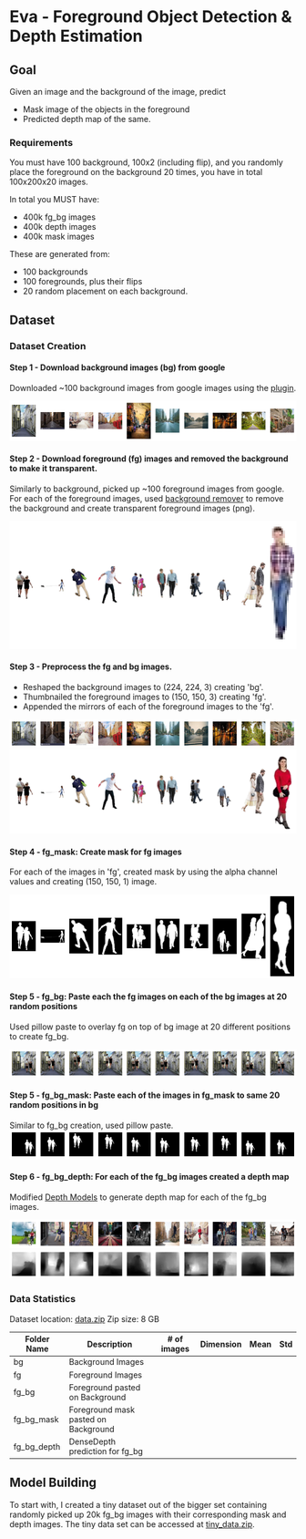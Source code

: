 # Eva - Foreground Object Detection & Depth Estimation

## Goal

Given an image and the background of the image, predict 

* Mask image of the objects in the foreground 
* Predicted depth map of the same.

### Requirements

You must have 100 background, 100x2 (including flip), and you randomly place the foreground on the background 20 times, you have in total 100x200x20 images. 

In total you MUST have:

* 400k fg_bg images
* 400k depth images
* 400k mask images

These are generated from:
* 100 backgrounds
* 100 foregrounds, plus their flips
* 20 random placement on each background.

## Dataset

### Dataset Creation

#### Step 1 - Download background images (bg) from google 
Downloaded ~100 background images from google images using the [plugin](https://chrome.google.com/webstore/detail/fatkun-batch-download-ima/nnjjahlikiabnchcpehcpkdeckfgnohf?hl=en). 

![background-sample](https://github.com/raguram/eva/blob/master/S15/ReadMeImages/bg.png)

#### Step 2 - Download foreground (fg) images and removed the background to make it transparent. 
Similarly to background, picked up ~100 foreground images from google. For each of the foreground images, used [background remover](https://www.remove.bg/) to remove the background and create transparent foreground images (png). 

![foreground-sample](https://github.com/raguram/eva/blob/master/S15/ReadMeImages/fg.png)

#### Step 3 - Preprocess the fg and bg images. 
* Reshaped the background images to (224, 224, 3) creating 'bg'.
* Thumbnailed the foreground images to (150, 150, 3) creating 'fg'.
* Appended the mirrors of each of the foreground images to the 'fg'. 

![background-processed](https://github.com/raguram/eva/blob/master/S15/ReadMeImages/bg_processed.png)
![foreground-processed](https://github.com/raguram/eva/blob/master/S15/ReadMeImages/fg_processed.png)

#### Step 4 - fg_mask: Create mask for fg images 
For each of the images in 'fg', created mask by using the alpha channel values and creating (150, 150, 1) image.

![foreground-mask](https://github.com/raguram/eva/blob/master/S15/ReadMeImages/fg_mask.png)

#### Step 5 - fg_bg: Paste each the fg images on each of the bg images at 20 random positions 
Used pillow paste to overlay fg on top of bg image at 20 different positions to create fg_bg. 

![fg-bg](https://github.com/raguram/eva/blob/master/S15/ReadMeImages/bg_fg.png)

#### Step 5 - fg_bg_mask: Paste each of the images in fg_mask to same 20 random positions in bg
Similar to fg_bg creation, used pillow paste. 
![fg-bg-mask](https://github.com/raguram/eva/blob/master/S15/ReadMeImages/bg_fg_mask.png)

#### Step 6 - fg_bg_depth: For each of the fg_bg images created a depth map
Modified [Depth Models](https://github.com/ialhashim/DenseDepth/blob/master/DenseDepth.ipynb) to generate depth map for each of the fg_bg images. 

![fg-bg](https://github.com/raguram/eva/blob/master/S15/ReadMeImages/depth_1.png)
![fg-bg-depth](https://github.com/raguram/eva/blob/master/S15/ReadMeImages/depth_output.png)

### Data Statistics 

Dataset location: [data.zip](https://drive.google.com/open?id=1NL7ZwDcC0P64L2n_LWqlQSJB45lAHpfD)
Zip size: 8 GB 

| Folder Name |             Description              | # of images | Dimension | Mean | Std |
|-------------|--------------------------------------|-------------|-----------|------|-----|
| bg          | Background Images                    |             |           |      |     |
| fg          | Foreground Images                    |             |           |      |     |
| fg_bg       | Foreground pasted on Background      |             |           |      |     |
| fg_bg_mask  | Foreground mask pasted on Background |             |           |      |     |
| fg_bg_depth | DenseDepth prediction for fg_bg      |             |           |      |     |

## Model Building 

To start with, I created a tiny dataset out of the bigger set containing randomly picked up 20k fg_bg images with their corresponding mask and depth images. The tiny data set can be accessed at [tiny_data.zip](https://drive.google.com/open?id=1Tw2Ijf2l7fERsOEQ7k_IMRXYTzm4BaI4). 


